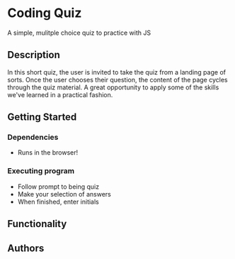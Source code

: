 # Coding Quiz

A simple, mulitple choice quiz to practice with JS

## Description

In this short quiz, the user is invited to take the quiz from a landing page of sorts. Once the user chooses
their question, the content of the page cycles through the quiz material. A great opportunity to apply some
of the skills we've learned in a practical fashion.

## Getting Started

### Dependencies

* Runs in the browser!



### Executing program

* Follow prompt to being quiz
* Make your selection of answers
* When finished, enter initials


## Functionality 



## Authors



